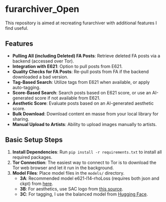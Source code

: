 # furarchiver_Open

This repository is aimed at recreating furarchiver with additional features I find useful. 

## Features
- **Pulling All (including Deleted) FA Posts**: Retrieve deleted FA posts via a backend (accessed over Tor).
- **Integration with E621**: Option to pull posts from E621.
- **Quality Checks for FA Posts**: Re-pull posts from FA if the backend downloaded a bad version.
- **Tag-Based Search**: Utilize tags from E621 when available, or apply auto-tagging.
- **Score-Based Search**: Search posts based on E621 score, or use an AI-generated score if not available from E621.
- **Aesthetic Score**: Evaluate posts based on an AI-generated aesthetic score.
- **Bulk Download**: Download content en masse from your local library for sharing.
- **Manual Upload to Artists**: Ability to upload images manually to artists.

## Basic Setup Steps
1. **Install Dependencies**: Run `pip install -r requirements.txt` to install all required packages.
2. **Tor Connection**: The easiest way to connect to Tor is to download the Tor web browser and let it run in the background.
3. **Model Files**: Place model files in the `models/` directory.
   - **3A**: Recommended model e621-l14-rhoLoss (requires both json and ckpt) from [here](https://github.com/feffy380/improved-aesthetic-predictor/tree/main/models).
   - **3B**: For aesthetics, use SAC logo from [this source](https://github.com/christophschuhmann/improved-aesthetic-predictor).
   - **3C**: For tagging, I use the balanced model from [Hugging Face](https://huggingface.co/Thouph/experimental_efficientnetv2_m_8035/tree/main).

